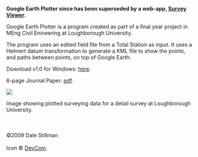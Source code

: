 <strong>Google Earth Plotter since has been superseded by a web-app, <a href='http://www.surveyviewer.com'>Survey Viewer</a>.</strong>

Google Earth Plotter is a program created as part of a final year project in MEng Civil Enineering at Loughborough University.

The program uses an edited field file from a Total Station as input. It uses a Helmert datum transformation to generate a KML file to show the points, and paths between points, on top of Google Earth.

Download v1.0 for Windows: <a href='http://google-earth-plotter.googlecode.com/files/Google%20Earth%20Plotter.exe'>here</a>.

6-page Journal Paper: <a href='http://google-earth-plotter.googlecode.com/files/Journal%20Paper.pdf'>pdf</a>.

<img src='http://google-earth-plotter.googlecode.com/files/fielddata.jpg'>

Image showing plotted surveying data for a detail survey at Loughborough University.<br>
<br>
<br><br>
©2009 Dale Stillman<br>
<br>
Icon © <a href='http://www.devcom.com/'>DevCom</a>.